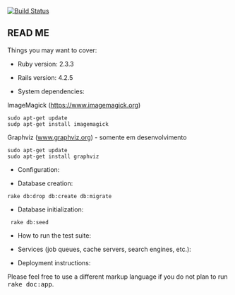 [![Build Status](https://travis-ci.org/willianhy/escamboapp.svg?branch=master)](https://travis-ci.org/willianhy/escamboapp)

## READ ME

Things you may want to cover:

* Ruby version: 2.3.3

* Rails version: 4.2.5

* System dependencies:

ImageMagick (https://www.imagemagick.org)

```
sudo apt-get update
sudp apt-get install imagemagick
```

Graphviz (www.graphviz.org) - somente em desenvolvimento

```
sudo apt-get update
sudo apt-get install graphviz
```

* Configuration:

* Database creation:

```
rake db:drop db:create db:migrate
```

* Database initialization:

```
 rake db:seed
```

* How to run the test suite:

* Services (job queues, cache servers, search engines, etc.):

* Deployment instructions:


Please feel free to use a different markup language if you do not plan to run
<tt>rake doc:app</tt>.
